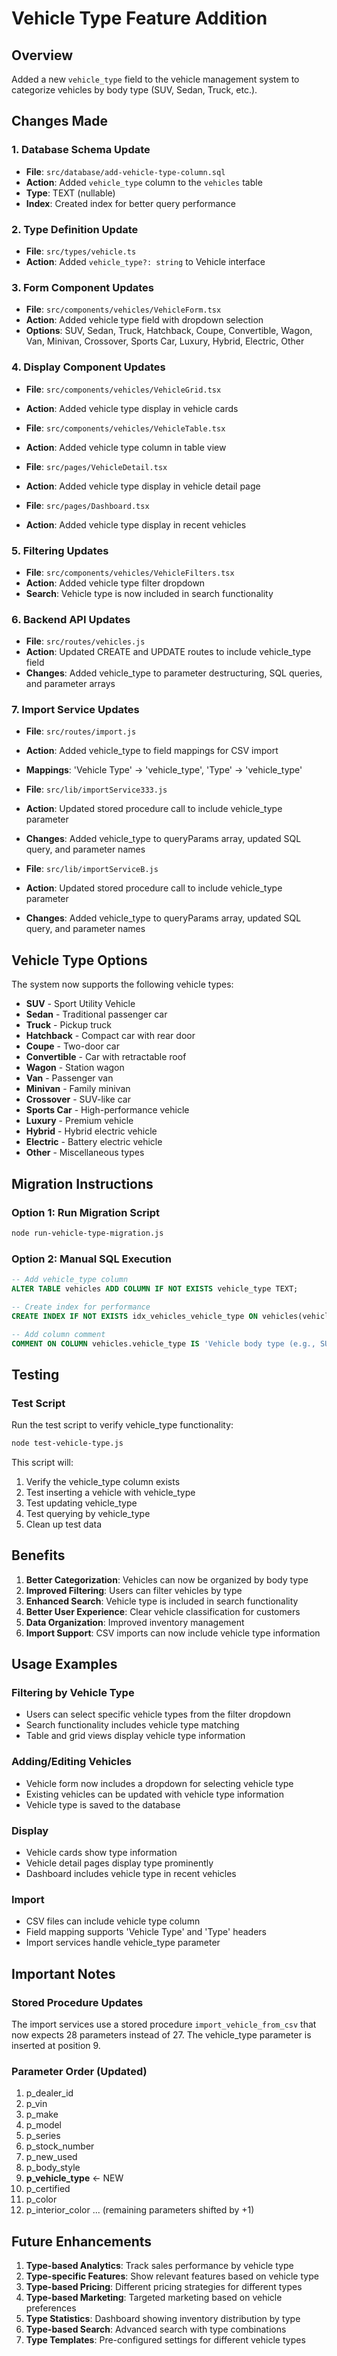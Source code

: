 # Vehicle Type Feature Addition

## Overview
Added a new `vehicle_type` field to the vehicle management system to categorize vehicles by body type (SUV, Sedan, Truck, etc.).

## Changes Made

### 1. Database Schema Update
- **File**: `src/database/add-vehicle-type-column.sql`
- **Action**: Added `vehicle_type` column to the `vehicles` table
- **Type**: TEXT (nullable)
- **Index**: Created index for better query performance

### 2. Type Definition Update
- **File**: `src/types/vehicle.ts`
- **Action**: Added `vehicle_type?: string` to Vehicle interface

### 3. Form Component Updates
- **File**: `src/components/vehicles/VehicleForm.tsx`
- **Action**: Added vehicle type field with dropdown selection
- **Options**: SUV, Sedan, Truck, Hatchback, Coupe, Convertible, Wagon, Van, Minivan, Crossover, Sports Car, Luxury, Hybrid, Electric, Other

### 4. Display Component Updates
- **File**: `src/components/vehicles/VehicleGrid.tsx`
- **Action**: Added vehicle type display in vehicle cards

- **File**: `src/components/vehicles/VehicleTable.tsx`
- **Action**: Added vehicle type column in table view

- **File**: `src/pages/VehicleDetail.tsx`
- **Action**: Added vehicle type display in vehicle detail page

- **File**: `src/pages/Dashboard.tsx`
- **Action**: Added vehicle type display in recent vehicles

### 5. Filtering Updates
- **File**: `src/components/vehicles/VehicleFilters.tsx`
- **Action**: Added vehicle type filter dropdown
- **Search**: Vehicle type is now included in search functionality

### 6. Backend API Updates
- **File**: `src/routes/vehicles.js`
- **Action**: Updated CREATE and UPDATE routes to include vehicle_type field
- **Changes**: Added vehicle_type to parameter destructuring, SQL queries, and parameter arrays

### 7. Import Service Updates
- **File**: `src/routes/import.js`
- **Action**: Added vehicle_type to field mappings for CSV import
- **Mappings**: 'Vehicle Type' → 'vehicle_type', 'Type' → 'vehicle_type'

- **File**: `src/lib/importService333.js`
- **Action**: Updated stored procedure call to include vehicle_type parameter
- **Changes**: Added vehicle_type to queryParams array, updated SQL query, and parameter names

- **File**: `src/lib/importServiceB.js`
- **Action**: Updated stored procedure call to include vehicle_type parameter
- **Changes**: Added vehicle_type to queryParams array, updated SQL query, and parameter names

## Vehicle Type Options
The system now supports the following vehicle types:
- **SUV** - Sport Utility Vehicle
- **Sedan** - Traditional passenger car
- **Truck** - Pickup truck
- **Hatchback** - Compact car with rear door
- **Coupe** - Two-door car
- **Convertible** - Car with retractable roof
- **Wagon** - Station wagon
- **Van** - Passenger van
- **Minivan** - Family minivan
- **Crossover** - SUV-like car
- **Sports Car** - High-performance vehicle
- **Luxury** - Premium vehicle
- **Hybrid** - Hybrid electric vehicle
- **Electric** - Battery electric vehicle
- **Other** - Miscellaneous types

## Migration Instructions

### Option 1: Run Migration Script
```bash
node run-vehicle-type-migration.js
```

### Option 2: Manual SQL Execution
```sql
-- Add vehicle_type column
ALTER TABLE vehicles ADD COLUMN IF NOT EXISTS vehicle_type TEXT;

-- Create index for performance
CREATE INDEX IF NOT EXISTS idx_vehicles_vehicle_type ON vehicles(vehicle_type);

-- Add column comment
COMMENT ON COLUMN vehicles.vehicle_type IS 'Vehicle body type (e.g., SUV, Sedan, Truck, Hatchback, Coupe, Convertible, Wagon, Van, Minivan)';
```

## Testing

### Test Script
Run the test script to verify vehicle_type functionality:
```bash
node test-vehicle-type.js
```

This script will:
1. Verify the vehicle_type column exists
2. Test inserting a vehicle with vehicle_type
3. Test updating vehicle_type
4. Test querying by vehicle_type
5. Clean up test data

## Benefits
1. **Better Categorization**: Vehicles can now be organized by body type
2. **Improved Filtering**: Users can filter vehicles by type
3. **Enhanced Search**: Vehicle type is included in search functionality
4. **Better User Experience**: Clear vehicle classification for customers
5. **Data Organization**: Improved inventory management
6. **Import Support**: CSV imports can now include vehicle type information

## Usage Examples

### Filtering by Vehicle Type
- Users can select specific vehicle types from the filter dropdown
- Search functionality includes vehicle type matching
- Table and grid views display vehicle type information

### Adding/Editing Vehicles
- Vehicle form now includes a dropdown for selecting vehicle type
- Existing vehicles can be updated with vehicle type information
- Vehicle type is saved to the database

### Display
- Vehicle cards show type information
- Vehicle detail pages display type prominently
- Dashboard includes vehicle type in recent vehicles

### Import
- CSV files can include vehicle type column
- Field mapping supports 'Vehicle Type' and 'Type' headers
- Import services handle vehicle_type parameter

## Important Notes

### Stored Procedure Updates
The import services use a stored procedure `import_vehicle_from_csv` that now expects 28 parameters instead of 27. The vehicle_type parameter is inserted at position 9.

### Parameter Order (Updated)
1. p_dealer_id
2. p_vin
3. p_make
4. p_model
5. p_series
6. p_stock_number
7. p_new_used
8. p_body_style
9. **p_vehicle_type** ← NEW
10. p_certified
11. p_color
12. p_interior_color
... (remaining parameters shifted by +1)

## Future Enhancements
1. **Type-based Analytics**: Track sales performance by vehicle type
2. **Type-specific Features**: Show relevant features based on vehicle type
3. **Type-based Pricing**: Different pricing strategies for different types
4. **Type-based Marketing**: Targeted marketing based on vehicle preferences
5. **Type Statistics**: Dashboard showing inventory distribution by type
6. **Type-based Search**: Advanced search with type combinations
7. **Type Templates**: Pre-configured settings for different vehicle types
